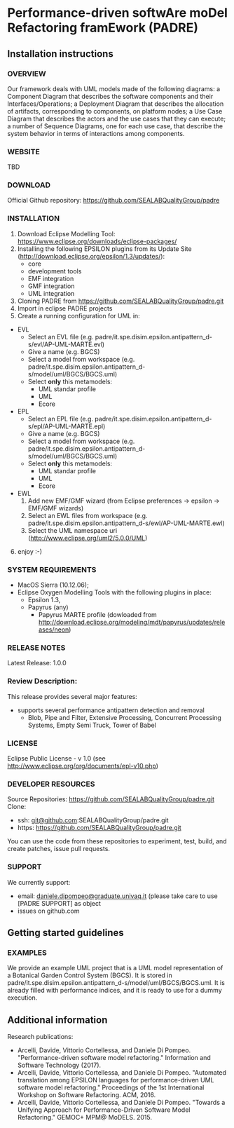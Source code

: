 # Performance-driven softwAre moDel Refactoring framEwork (PADRE)

## Installation instructions

### OVERVIEW
Our framework deals with UML models made of the following diagrams: a Component Diagram that describes the software components and their Interfaces/Operations; a Deployment Diagram that describes the allocation of artifacts, corresponding to components, on platform nodes; a Use Case Diagram that describes the actors and the use cases that they can execute; a number of Sequence Diagrams, one for each use case, that describe the system behavior in terms of interactions among components.  

### WEBSITE
TBD
 
### DOWNLOAD
Official Github repository: https://github.com/SEALABQualityGroup/padre
 
### INSTALLATION
 1. Download Eclipse Modelling Tool: https://www.eclipse.org/downloads/eclipse-packages/
 2. Installing the following EPSILON plugins from its Update Site (http://download.eclipse.org/epsilon/1.3/updates/):
    * core
    * development tools
    * EMF integration
    * GMF integration
    * UML integration
 3. Cloning PADRE from https://github.com/SEALABQualityGroup/padre.git
 4. Import in eclipse PADRE projects
 5. Create a running configuration for UML in:
   * EVL
     - Select an EVL file (e.g. padre/it.spe.disim.epsilon.antipattern_d-s/evl/AP-UML-MARTE.evl)
     - Give a name (e.g. BGCS)
     - Select a model from workspace (e.g. padre/it.spe.disim.epsilon.antipattern_d-s/model/uml/BGCS/BGCS.uml)
     - Select **only** this metamodels:
       - UML standar profile
       - UML
       - Ecore
   * EPL
     - Select an EPL file (e.g. padre/it.spe.disim.epsilon.antipattern_d-s/epl/AP-UML-MARTE.epl)
     - Give a name (e.g. BGCS)
     - Select a model from workspace (e.g. padre/it.spe.disim.epsilon.antipattern_d-s/model/uml/BGCS/BGCS.uml)
     - Select **only** this metamodels:
       - UML standar profile
       - UML
       - Ecore
   * EWL
     1. Add new EMF/GMF wizard (from Eclipse preferences -> epsilon -> EMF/GMF wizards)
     2. Select an EWL files from workspace (e.g. padre/it.spe.disim.epsilon.antipattern_d-s/ewl/AP-UML-MARTE.ewl)
     3. Select the UML namespace uri (http://www.eclipse.org/uml2/5.0.0/UML)
 6. enjoy :-)

### SYSTEM REQUIREMENTS
 - MacOS Sierra (10.12.06);
 - Eclipse Oxygen Modelling Tools with the following plugins in place: 
   - Epsilon 1.3, 
   - Papyrus (any)
     - Papyrus MARTE profile (dowloaded from http://download.eclipse.org/modeling/mdt/papyrus/updates/releases/neon)

### RELEASE NOTES
Latest Release: 1.0.0

### Review Description:
This release provides several major features:
 - supports several performance antipattern detection and removal
   - Blob, Pipe and Filter, Extensive Processing, Concurrent Processing Systems, Empty Semi Truck, Tower of Babel
 
### LICENSE
Eclipse Public License - v 1.0 (see http://www.eclipse.org/org/documents/epl-v10.php)
 
### DEVELOPER RESOURCES
Source Repositories: https://github.com/SEALABQualityGroup/padre.git
Clone: 
  - ssh: git@github.com:SEALABQualityGroup/padre.git
  - https: https://github.com/SEALABQualityGroup/padre.git 
 
You can use the code from these repositories to experiment, test, build, and create patches, issue pull requests.
 
### SUPPORT
We currently support:
  - email: daniele.dipompeo@graduate.univaq.it (please take care to use \[PADRE SUPPORT\] as object
  - issues on github.com
 
## Getting started guidelines
  
### EXAMPLES
We provide an example UML project that is a UML model representation of a Botanical Garden Control System (BGCS).
It is stored in padre/it.spe.disim.epsilon.antipattern_d-s/model/uml/BGCS/BGCS.uml. 
It is already filled with performance indices, and it is ready to use for a dummy execution.
 
## Additional information
Research publications:
 - Arcelli, Davide, Vittorio Cortellessa, and Daniele Di Pompeo. "Performance-driven software model refactoring." Information and Software Technology (2017).
 - Arcelli, Davide, Vittorio Cortellessa, and Daniele Di Pompeo. "Automated translation among EPSILON languages for performance-driven UML software model refactoring." Proceedings of the 1st International Workshop on Software Refactoring. ACM, 2016.
 - Arcelli, Davide, Vittorio Cortellessa, and Daniele Di Pompeo. "Towards a Unifying Approach for Performance-Driven Software Model Refactoring." GEMOC+ MPM@ MoDELS. 2015.
